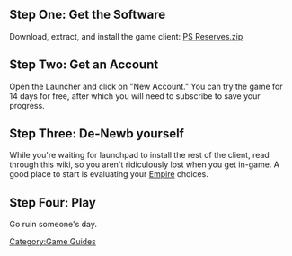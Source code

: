 ## Step One: Get the Software

Download, extract, and install the game client: [PS
Reserves.zip](http://download.station.sony.com/patch/download/pls/psreserves.zip)

## Step Two: Get an Account

Open the Launcher and click on "New Account." You can try the game for
14 days for free, after which you will need to subscribe to save your
progress.

## Step Three: De-Newb yourself

While you're waiting for launchpad to install the rest of the client,
read through this wiki, so you aren't ridiculously lost when you get
in-game. A good place to start is evaluating your
[Empire](/Empire "wikilink") choices.

## Step Four: Play

Go ruin someone's day.

[Category:Game Guides](/Category:Game_Guides "wikilink")
